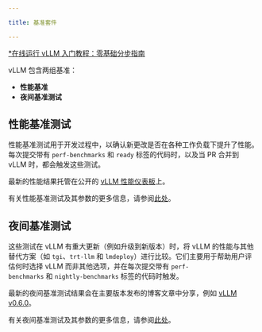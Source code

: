 ```yaml
---

title: 基准套件

---
```



[*在线运行 vLLM 入门教程：零基础分步指南](https://openbayes.com/console/public/tutorials/rXxb5fZFr29?utm_source=vLLM-CNdoc&utm_medium=vLLM-CNdoc-V1&utm_campaign=vLLM-CNdoc-V1-25ap)


vLLM 包含两组基准：

* **性能基准**
* **夜间基准测试**


## 性能基准测试

性能基准测试用于开发过程中，以确认新更改是否在各种工作负载下提升了性能。每次提交带有 `perf-benchmarks` 和 `ready` 标签的代码时，以及当 PR 合并到 vLLM 时，都会触发这些测试。


最新的性能结果托管在公开的 [vLLM 性能仪表板](https://perf.vllm.ai/)上。


有关性能基准测试及其参数的更多信息，请参阅[此处](https://github.com/vllm-project/vllm/blob/main/.buildkite/nightly-benchmarks/performance-benchmarks-descriptions.md)。


## 夜间基准测试

这些测试在 vLLM 有重大更新（例如升级到新版本）时，将 vLLM 的性能与其他替代方案（如 `tgi`、`trt-llm` 和 `lmdeploy`）进行比较。它们主要用于帮助用户评估何时选择 vLLM 而非其他选项，并在每次提交带有 `perf-benchmarks` 和 `nightly-benchmarks` 标签的代码时触发。


最新的夜间基准测试结果会在主要版本发布的博客文章中分享，例如 [vLLM v0.6.0](https://blog.vllm.ai/2024/09/05/perf-update.html)。


有关夜间基准测试及其参数的更多信息，请参阅[此处](https://github.com/vllm-project/vllm/blob/main/.buildkite/nightly-benchmarks/nightly-descriptions.md)。

